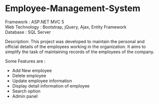 # Employee-Management-System
Framework : ASP.NET MVC 5 <br>
Web Technology : Bootstrap, jQuery, Ajax, Entity Framework <br>
Database : SQL Server 

Description: This project was developed to maintain the personal and official details of the employees working in the organization. It aims to simplify the task of maintaining records of the employees of the company.

Some Features are :
- Add New employee <br>
- Delete employee  <br>
- Update employee information <br>
- Display detail information of employee <br>
- Search option <br>
- Admin panel <br>
